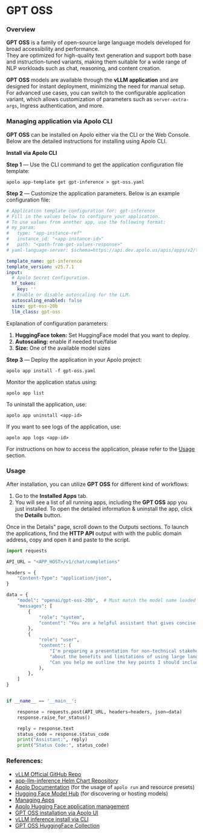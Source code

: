 # GPT OSS

### Overview <a href="#overview" id="overview"></a>

**GPT OSS** is a family of open-source large language models developed for broad accessibility and performance.\
They are optimized for high-quality text generation and support both base and instruction-tuned variants, making them suitable for a wide range of NLP workloads such as chat, reasoning, and content creation.

**GPT OSS** models are available through the **vLLM application** and are designed for instant deployment, minimizing the need for manual setup.\
For advanced use cases, you can switch to the configurable application variant, which allows customization of parameters such as `server-extra-args`, Ingress authentication, and more.

### Managing application via Apolo CLI <a href="#managing-application-via-apolo-cli" id="managing-application-via-apolo-cli"></a>

**GPT OSS** can be installed on Apolo either via the CLI or the Web Console. Below are the detailed instructions for installing using Apolo CLI.

**Install via Apolo CLI**

**Step 1** — Use the CLI command to get the application configuration file template:

```
apolo app-template get gpt-inference > gpt-oss.yaml
```

**Step 2** — Customize the application parameters. Below is an example configuration file:

```yaml
# Application template configuration for: gpt-inference
# Fill in the values below to configure your application.
# To use values from another app, use the following format:
# my_param:
#   type: "app-instance-ref"
#   instance_id: "<app-instance-id>"
#   path: "<path-from-get-values-response>"
# yaml-language-server: $schema=https://api.dev.apolo.us/apis/apps/v2/templates/gpt-inference/v25.7.1/schema

template_name: gpt-inference
template_version: v25.7.1
input:
  # Apolo Secret Configuration.
  hf_token:
    key: ''
  # Enable or disable autoscaling for the LLM.
  autoscaling_enabled: false
  size: gpt-oss-20b
  llm_class: gpt-oss


```

Explanation of configuration parameters:

1. **HuggingFace token:** Set HuggingFace model that you want to deploy.
2. **Autoscaling:** enable if needed true/false
3. **Size:** One of the available model sizes

**Step 3** — Deploy the application in your Apolo project:

```
apolo app install -f gpt-oss.yaml
```

Monitor the application status using:

```
apolo app list
```

To uninstall the application, use:

```
apolo app uninstall <app-id>
```

If you want to see logs of the application, use:

```
apolo app logs <app-id>
```

For instructions on how to access the application, please refer to the [Usage](gpt-oss.md#usage) section.

### Usage

After installation, you can utilize **GPT OSS** for different kind of workflows:

1. Go to the **Installed Apps** tab.
2. You will see a list of all running apps, including the **GPT OSS** app you just installed. To open the detailed information & uninstall the app, click the **Details** button.

Once in the Details" page, scroll down to the Outputs sections. To launch the applications, find the **HTTP API** output with with the public domain address, copy and open it and paste to the script.

```python
import requests

API_URL = "<APP_HOST>/v1/chat/completions"

headers = {
    "Content-Type": "application/json",
}

data = {
    "model": "openai/gpt-oss-20b",  # Must match the model name loaded by vLLM
    "messages": [
        {
            "role": "system",
            "content": "You are a helpful assistant that gives concise and clear answers.",
        },
        {
            "role": "user",
            "content": (
                "I'm preparing a presentation for non-technical stakeholders "
                "about the benefits and limitations of using large language models in our customer support workflows. "
                "Can you help me outline the key points I should include, with clear, jargon-free explanations and practical examples?"
            ),
        },
    ]
}


if __name__ == '__main__':

    response = requests.post(API_URL, headers=headers, json=data)
    response.raise_for_status()

    reply = response.text
    status_code = response.status_code
    print("Assistant:", reply)
    print("Status Code:", status_code)
```

### References:

* [vLLM Official GitHub Repo](https://github.com/vllm-project/vllm)
* [app-llm-inference Helm Chart Repository](https://github.com/neuro-inc/app-llm-inference)
* [Apolo Documentation](https://docs.apolo.us/apolo-cli/commands/shortcuts#usage-16) (for the usage of `apolo run` and resource presets)
* [Hugging Face Model Hub](https://huggingface.co/) (for discovering or hosting models)
* [Managing Apps](../managing-apps.md)
* [Apolo Hugging Face application management](../../../../apolo-console/apps/installable-apps/available-apps/hugging-face.md)
* [GPT OSS installation via Apolo UI](../../../../apolo-console/apps/installable-apps/available-apps/gpt-oss.md)
* [vLLM inference install via CLI](vllm-inference.md)
* [GPT OSS HuggingFace Collection](https://huggingface.co/collections/openai/gpt-oss-68911959590a1634ba11c7a4)

